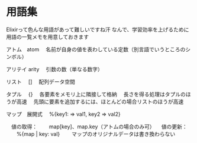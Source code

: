 # 用語集
Elixirって色んな用語があって難しいですね汗
なんで、学習効率を上げるために用語の一覧メモを用意しておきます

アトム　atom
　名前が自身の値を表わしている定数（別言語でいうところのシンボル）

アリテイ arity
　引数の数（単なる数字）

リスト
　[]
　配列データ空間

タプル
　{}
　各要素をメモリ上に隣接して格納
　長さを得る処理はタプルのほうが高速
　先頭に要素を追加するには、ほとんどの場合リストのほうが高速

マップ　展開式
　%{key1: => val1, key2 => val2}

　値の取得：
　　map[key]、map.key（アトムの場合のみ可）
　値の更新：
　　%{map | key: val}
　　マップのオリジナルデータは書き換わらない